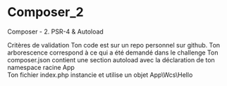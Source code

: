 # Composer_2
Composer - 2. PSR-4 &amp; Autoload

Critères de validation
Ton code est sur un repo personnel sur github.
Ton arborescence correspond à ce qui a été demandé dans le challenge
Ton composer.json contient une section autoload avec la déclaration de ton namespace racine App\
Ton fichier index.php instancie et utilise un objet App\Wcs\Hello
